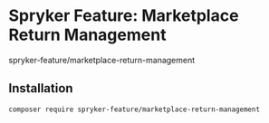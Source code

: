 # Spryker Feature: Marketplace Return Management

spryker-feature/marketplace-return-management

## Installation

```
composer require spryker-feature/marketplace-return-management
```
